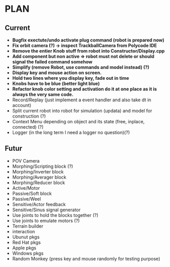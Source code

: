 # PLAN

## Current
* __Bugfix exectute/undo activate plug command (robot is prepared now)__
* __Fix orbit camera (?) -> inspect TrackballCamera from Polycode IDE__
* __Remove the entier Knob stuff from robot into Constructor/Display.cpp__
* __Add component but non active => robot must not delete or should signal the failed command somehow__ 
* __Simplify (remove Robot, use commands and model instead) (?)__
* __Display key and mouse action on screen.__
* __Hold two lines where you display key, fade out in time__
* __Knobs have to be blue (better light blue)__
* __Refactor knob color setting and activation do it at one place as it is always the very same code.__
* Record/Replay (just implement a event handler and also take dt in account)
* Split current robot into robot for simulation (updata) and model for construction (?)
* Context Menu depending on object and its state (free, inplace, connected) (?)
* Logger (in the long term I need a logger no question)(?)

## Futur
* POV Camera
* Morphing/Scripting block (?)
* Morphing/Inverter block
* Morphing/Averager block
* Morphing/Reducer block
* Active/Motor
* Passive/Soft block
* Passive/Weel
* Sensitive/Actor feedback
* Sensitive/Sinus signal generator 
* Use joints to hold the blocks together (?)
* Use joints to emulate motors (?)
* Terrain builder
* interaction
* Ubunut pkgs
* Red Hat pkgs
* Apple pkgs
* Windows pkgs
* Random Monkey (press key and mouse randomly for testing purpose)
